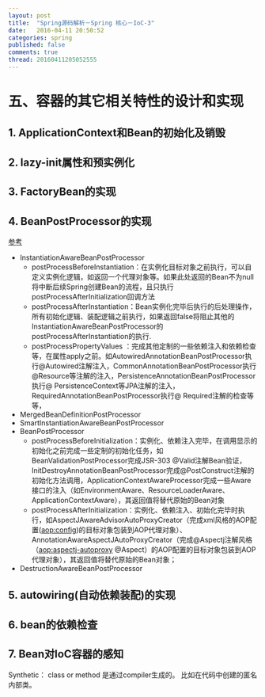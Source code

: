 ```yaml
---
layout: post
title:  "Spring源码解析－Spring 核心－IoC-3"
date:   2016-04-11 20:50:52
categories: spring
published: false
comments: true
thread: 20160411205052555
---
```


# 五、容器的其它相关特性的设计和实现
## 1. ApplicationContext和Bean的初始化及销毁

## 2. lazy-init属性和预实例化

## 3. FactoryBean的实现

## 4. BeanPostProcessor的实现
[参考](http://jinnianshilongnian.iteye.com/blog/1492424)
- InstantiationAwareBeanPostProcessor
    - postProcessBeforeInstantiation：在实例化目标对象之前执行，可以自定义实例化逻辑，如返回一个代理对象等。如果此处返回的Bean不为null将中断后续Spring创建Bean的流程，且只执行postProcessAfterInitialization回调方法
    - postProcessAfterInstantiation：Bean实例化完毕后执行的后处理操作，所有初始化逻辑、装配逻辑之前执行，如果返回false将阻止其他的InstantiationAwareBeanPostProcessor的postProcessAfterInstantiation的执行.
    - postProcessPropertyValues ：完成其他定制的一些依赖注入和依赖检查等，在属性apply之前。如AutowiredAnnotationBeanPostProcessor执行@Autowired注解注入，CommonAnnotationBeanPostProcessor执行@Resource等注解的注入，PersistenceAnnotationBeanPostProcessor执行@ PersistenceContext等JPA注解的注入，RequiredAnnotationBeanPostProcessor执行@ Required注解的检查等等，
- MergedBeanDefinitionPostProcessor
- SmartInstantiationAwareBeanPostProcessor
- BeanPostProcessor
    - postProcessBeforeInitialization：实例化、依赖注入完毕，在调用显示的初始化之前完成一些定制的初始化任务，如BeanValidationPostProcessor完成JSR-303 @Valid注解Bean验证，InitDestroyAnnotationBeanPostProcessor完成@PostConstruct注解的初始化方法调用，ApplicationContextAwareProcessor完成一些Aware接口的注入（如EnvironmentAware、ResourceLoaderAware、ApplicationContextAware），其返回值将替代原始的Bean对象
    - postProcessAfterInitialization：实例化、依赖注入、初始化完毕时执行，如AspectJAwareAdvisorAutoProxyCreator（完成xml风格的AOP配置(<aop:config>)的目标对象包装到AOP代理对象）、AnnotationAwareAspectJAutoProxyCreator（完成@Aspectj注解风格（<aop:aspectj-autoproxy> @Aspect）的AOP配置的目标对象包装到AOP代理对象），其返回值将替代原始的Bean对象；
- DestructionAwareBeanPostProcessor

## 5. autowiring(自动依赖装配)的实现

## 6. bean的依赖检查

## 7. Bean对IoC容器的感知


Synthetic： class or method 是通过compiler生成的。 比如在代码中创建的匿名内部类。
